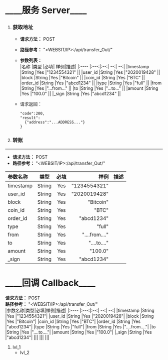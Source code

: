 \_\_\_\_服务 Server\_\_\_\_
====

1. ### 获取地址  
    + **请求方法：**   POST  
    + **路径参考：**   "<WEBSIT/IP>:<PORT>/api/transfer_Out/"  
    + **参数列表：**  
      |名称  |类型  |必填| 样例|描述|
      |:---- |:---:|:--:| --:| --:|
      |timestamp  |String |Yes  |"1234554321" ||
      |user_id    |String |Yes  |"2020019428" ||
      |block      |String |Yes  |"Bitcoin"    ||
      |coin_id    |String |Yes  |"BTC"        ||
      |order_id   |String |Yes  |"abcd1234"   ||
      |type       |String |Yes  |"full"       ||
      |from       |String |Yes  |"...from..." ||
      |to         |String |Yes  |"...to..."   ||
      |amount     |String |Yes  |"100.0"      ||
      |\_sign     |String |Yes  |"abcd1234"   ||

    + 请求返回：  
        ```{
        "code":200,
        "result":
          {"address":"...ADDRESS..."}
        }
        ```

2. ### 转账
----
+ **请求方法：**   POST  
+ **路径参考：**   "<WEBSIT/IP>:<PORT>/api/transfer_Out/"  
  
|参数名称|类型|必填|样例|描述|
|:---- |:---:|:--:| --:| --:|
|timestamp  |String |Yes  |"1234554321"|
|user_id    |String |Yes  |"2020019428"|
|block      |String |Yes  |"Bitcoin"|
|coin_id    |String |Yes  |"BTC"|
|order_id   |String |Yes  |"abcd1234"|
|type       |String |Yes  |"full"|
|from       |String |Yes  |"....from...."|
|to         |String |Yes  |"....to...."|
|amount     |String |Yes  |"100.0"|
|_sign      |String |Yes  |"abcd1234"|

\_\_\_\_回调 Callback\_\_\_\_
====
**请求方法：**   POST  
**路径参考：**   "<WEBSIT/IP>:<PORT>/api/transfer_Out/"  
|参数名称|类型|必填|样例|描述|
|:---- |:---:|:--:| --:| --:|
|timestamp  |String |Yes  |"1234554321"|
|user_id    |String |Yes  |"2020019428"|
|block      |String |Yes  |"Bitcoin"|
|coin_id    |String |Yes  |"BTC"|
|order_id   |String |Yes  |"abcd1234"|
|type       |String |Yes  |"full"|
|from       |String |Yes  |"....from...."|
|to         |String |Yes  |"....to...."|
|amount     |String |Yes  |"100.0"|
|_sign      |String |Yes  |"abcd1234"|
|||
|||
|||

1. lvl_1
    + lvl_2

